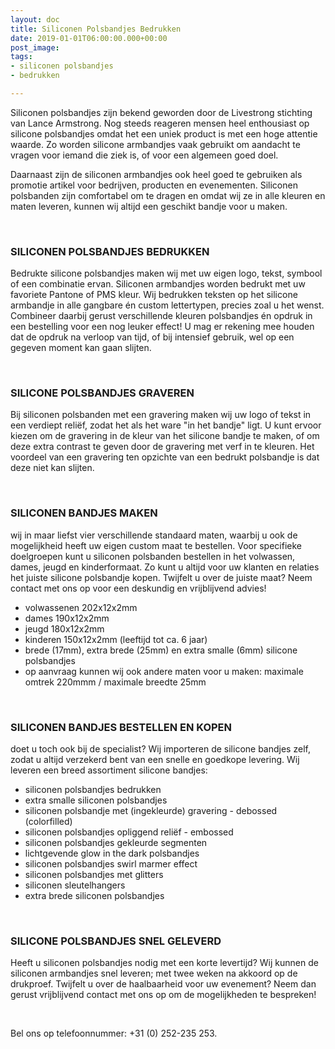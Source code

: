 ```yaml
---
layout: doc
title: Siliconen Polsbandjes Bedrukken
date: 2019-01-01T06:00:00.000+00:00
post_image: 
tags:
- siliconen polsbandjes
- bedrukken

---
```

<p>Siliconen polsbandjes zijn bekend geworden door de Livestrong stichting van Lance Armstrong. Nog steeds reageren mensen heel enthousiast op silicone polsbandjes omdat het een uniek product is met een hoge attentie waarde. Zo worden silicone armbandjes vaak gebruikt om aandacht te vragen voor iemand die ziek is, of voor een algemeen goed doel.</p>

<p>Daarnaast zijn de siliconen armbandjes ook heel goed te gebruiken als promotie artikel voor bedrijven, producten en evenementen. Siliconen polsbanden zijn comfortabel om te dragen en omdat wij ze in alle kleuren en maten leveren, kunnen wij altijd een geschikt bandje voor u maken.</p>
<br>

### SILICONEN POLSBANDJES BEDRUKKEN
<p>
<p>Bedrukte silicone polsbandjes maken wij met uw eigen logo, tekst, symbool of een combinatie ervan. Siliconen armbandjes worden bedrukt met uw favoriete Pantone of PMS kleur. Wij bedrukken teksten op het silicone armbandje in alle gangbare én custom lettertypen, precies zoal u het wenst. Combineer daarbij gerust verschillende kleuren polsbandjes én opdruk in een bestelling voor een nog leuker effect! U mag er rekening mee houden dat de opdruk na verloop van tijd, of bij intensief gebruik, wel op een gegeven moment kan gaan slijten.</p>
<br>

### SILICONE POLSBANDJES GRAVEREN
<p>
<p>Bij siliconen polsbanden met een gravering maken wij uw logo of tekst in een verdiept reliëf, zodat het als het ware "in het bandje" ligt. U kunt ervoor kiezen om de gravering in de kleur van het silicone bandje te maken, of om deze extra contrast te geven door de gravering met verf in te kleuren. Het voordeel van een gravering ten opzichte van een bedrukt polsbandje is dat deze niet kan slijten.</p>
<br>

### SILICONEN BANDJES MAKEN
<p>
<p>wij in maar liefst vier verschillende standaard maten, waarbij u ook de mogelijkheid heeft uw eigen custom maat te bestellen. Voor specifieke doelgroepen kunt u siliconen polsbanden bestellen in het volwassen, dames, jeugd en kinderformaat. Zo kunt u altijd voor uw klanten en relaties het juiste silicone polsbandje kopen. Twijfelt u over de juiste maat? Neem contact met ons op voor een deskundig en vrijblijvend advies!</p>

<ul>
  <li>volwassenen 202x12x2mm</li>
  <li>dames 190x12x2mm</li>
  <li>jeugd 180x12x2mm</li>
  <li>kinderen 150x12x2mm (leeftijd tot ca. 6 jaar)</li>
  <li>brede (17mm), extra brede (25mm) en extra smalle (6mm) silicone polsbandjes</li>
  <li>op aanvraag kunnen wij ook andere maten voor u maken: maximale omtrek 220mmm / maximale breedte 25mm</li>
</ul>
<br>

### SILICONEN BANDJES BESTELLEN EN KOPEN
<p>
<p>doet u toch ook bij de specialist? Wij importeren de silicone bandjes zelf, zodat u altijd verzekerd bent van een snelle en goedkope levering. Wij leveren een breed assortiment silicone bandjes:</p>

* siliconen polsbandjes bedrukken
* extra smalle siliconen polsbandjes
* siliconen polsbandje met (ingekleurde) gravering - debossed (colorfilled)
* siliconen polsbandjes opliggend reliëf - embossed
* siliconen polsbandjes gekleurde segmenten
* lichtgevende glow in the dark polsbandjes
* siliconen polsbandjes swirl marmer effect
* siliconen polsbandjes met glitters
* siliconen sleutelhangers
* extra brede siliconen polsbandjes
<br>

### SILICONE POLSBANDJES SNEL GELEVERD
<p>
<p>Heeft u siliconen polsbandjes nodig met een korte levertijd? Wij kunnen de siliconen armbandjes snel leveren; met twee weken na akkoord op de drukproef. Twijfelt u over de haalbaarheid voor uw evenement? Neem dan gerust vrijblijvend contact met ons op om de mogelijkheden te bespreken!</p>
<br>

<p>Bel ons op telefoonnummer: +31 (0) 252-235 253.</p>
